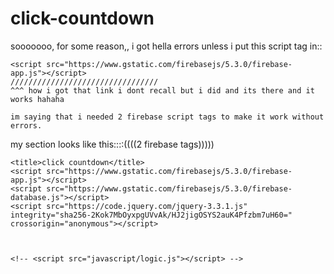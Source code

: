 # click-countdown

sooooooo, for some reason,, i got hella errors unless i put this script tag in::

    <script src="https://www.gstatic.com/firebasejs/5.3.0/firebase-app.js"></script>
    /////////////////////////////////
    ^^^ how i got that link i dont recall but i did and its there and it works hahaha 
    
    im saying that i needed 2 firebase script tags to make it work without errors.
   my <head> section looks like this::::((((2 firebase tags)))))
   
   
<head>
    
    <title>click countdown</title>
    <script src="https://www.gstatic.com/firebasejs/5.3.0/firebase-app.js"></script>
    <script src="https://www.gstatic.com/firebasejs/5.3.0/firebase-database.js"></script>
    <script src="https://code.jquery.com/jquery-3.3.1.js" integrity="sha256-2Kok7MbOyxpgUVvAk/HJ2jigOSYS2auK4Pfzbm7uH60=" crossorigin="anonymous"></script>
   
   

    <!-- <script src="javascript/logic.js"></script> -->
</head>
